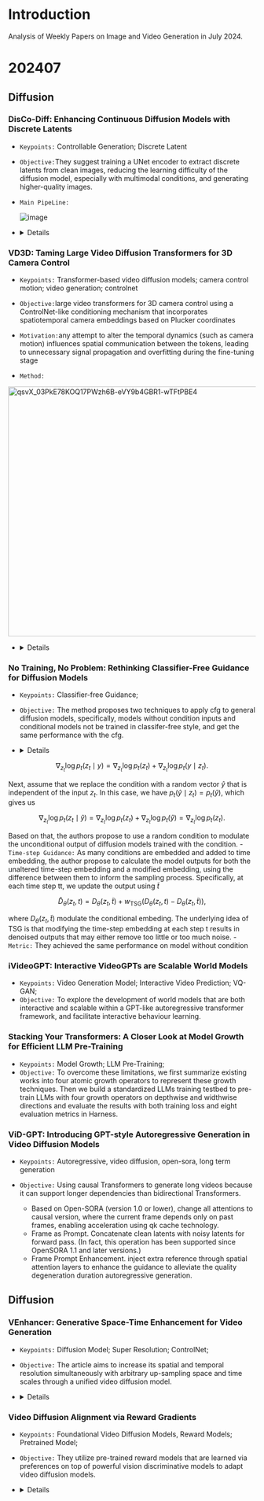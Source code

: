 # Introduction
Analysis of Weekly Papers on Image and Video Generation in July 2024.

# 202407

## Diffusion

### DisCo-Diff: Enhancing Continuous Diffusion Models with Discrete Latents
- `Keypoints:`  Controllable Generation; Discrete Latent
- `Objective:`They suggest training a UNet encoder to extract discrete latents from clean images, reducing the learning difficulty of the diffusion model, especially with multimodal conditions, and generating higher-quality images.

- `Main PipeLine:`

  
    ![image](https://github.com/user-attachments/assets/7c754699-0d5d-4e19-988c-c3f67696f3a4)
-   <details>
    <summary>Details</summary>

    - `Method:` The diffusion model learns to map multiple conditions to 2D images, which is challenging. The authors propose using a tokenizer and codebook as priors for generation. Training occurs in two stages: first, the tokenizer is trained with the diffusion UNet using ground truth images; second, an autoregressive model generates tokens from the codebook. During inference, tokens are sampled from the codebook and generated autoregressively. Those tokens will be input into the diffusion model to generate images as a condition.

</details>

### VD3D: Taming Large Video Diffusion Transformers for 3D Camera Control
- `Keypoints:`  Transformer-based video diffusion models; camera control motion; video generation; controlnet
- `Objective:`large video transformers for 3D camera control using a ControlNet-like conditioning mechanism that incorporates spatiotemporal camera embeddings based on Plucker coordinates
- `Motivation:`any attempt to alter the temporal dynamics (such as camera motion) influences spatial communication between the tokens, leading to unnecessary signal propagation and overfitting during the fine-tuning stage

- `Method:`
<img width="508" alt="qsvX_03PkE78KOQ17PWzh6B-eVY9b4GBR1-wTFtPBE4" src="https://github.com/user-attachments/assets/18806876-2b19-4d3d-9896-26f82426d57d">

-   <details>
    <summary>Details</summary>

    - `Method:` 
    based on SnapVideo: 
    video_patch-->conditioned with camera plucker-->CrossAttn with textcond-->FIT Block-->new latent-->denoise-->output:pixel_level_video

    conditioned with camera plucker: similar to controlNet

</details>


### No Training, No Problem: Rethinking Classifier-Free Guidance for Diffusion Models
- `Keypoints:` Classifier-free Guidance;
- `Objective:` The method proposes two techniques to apply cfg to general diffusion models, specifically, models without condition inputs and conditional models not be trained in classifer-free style, and get the same performance with the cfg. 

-   <details>
    <summary>Details</summary>

    - `Method:` The author proposes two techniques. 
        - `Independent Condition Guidance: `
During the training process of classifier-free models, dropping conditions in a probability ratio is required. However, this increases the difficulty of learning. The authors propose to train the model with conditions throughout the process and use Independent Condition Guidance to obtain high-quality images similar to CFG. First, note that at each time step $t$, classifier-free guidance uses the conditional score $\nabla_{z_t} \log p_t(z_t \mid y)$ and the unconditional score $\nabla_{z_t} \log p_t(z_t)$ to guide the sampling process. Based on Bayes' theorem, we can write $p_t(z_t \mid y) = \frac{p_t(y \mid z_t)p_t(z_t)}{p_t(y)}$, which gives us

$$
\nabla_{z_t} \log p_t(z_t \mid y) = \nabla_{z_t} \log p_t(z_t) + \nabla_{z_t} \log p_t(y \mid z_t).
$$

Next, assume that we replace the condition with a random vector $\hat{y}$ that is independent of the input $z_t$. In this case, we have $p_t(\hat{y} \mid z_t) = p_t(\hat{y})$, which gives us

$$
\nabla_{z_t} \log p_t(z_t \mid \hat{y}) = \nabla_{z_t} \log p_t(z_t) + \nabla_{z_t} \log p_t(\hat{y}) = \nabla_{z_t} \log p_t(z_t).
$$

Based on that, the authors propose to use a random condition to modulate the unconditional output of diffusion models trained with the condition.
        - `Time-step Guidance:`
         As many conditions are embedded and added to time embedding, the author propose to calculate the model outputs for both the unaltered time-step embedding and a modified embedding, using the difference between them to inform the sampling process. Specifically, at each time step tt, we update the output using $\tilde{t}$
```math
\hat{D}_{\theta}(z_t, t) = D_{\theta}(z_t, \tilde{t}) + w_{\text{TSG}} \left( D_{\theta}(z_t, t) - D_{\theta}(z_t, \tilde{t}) \right),
```

  where $D_{\theta}(z_t, \tilde{t})$ modulate the conditional embeding. The underlying idea of TSG is that modifying the time-step embedding at each step t results in denoised outputs that may either remove too little or too much noise.
    - `Metric:` They achieved the same performance on model without condition
</details>


### iVideoGPT: Interactive VideoGPTs are Scalable World Models 

- `Keypoints:` Video Generation Model; Interactive Video Prediction; VQ-GAN;
- `Objective:` To explore the development of world models that are both interactive and scalable within a GPT-like autoregressive transformer framework, and facilitate interactive behaviour learning.


### Stacking Your Transformers: A Closer Look at Model Growth for Efficient LLM Pre-Training
- `Keypoints:` Model Growth;  LLM Pre-Training;
- `Objective:` To overcome these limitations, we first summarize existing works into four atomic growth operators to represent these growth techniques. Then we build a standardized LLMs training testbed to pre-train LLMs with four growth operators on depthwise and widthwise directions and evaluate the results with both training loss and eight evaluation metrics in Harness.

### ViD-GPT: Introducing GPT-style Autoregressive Generation in Video Diffusion Models
- `Keypoints:` Autoregressive, video diffusion, open-sora, long term generation
- `Objective:` Using causal Transformers to generate long videos because it can support longer dependencies than bidirectional Transformers.

  - Based on Open-SORA (version 1.0 or lower), change all attentions to causal version, where the current frame depends only on past frames, enabling acceleration using qk cache technology.
  - Frame as Prompt. Concatenate clean latents with noisy latents for forward pass. (In fact, this operation has been supported since OpenSORA 1.1 and later versions.)
  - Frame Prompt Enhancement. inject extra reference through spatial attention layers to enhance the guidance to alleviate the quality degeneration duration autoregressive generation.

## Diffusion

### VEnhancer: Generative Space-Time Enhancement for Video Generation
- `Keypoints:` Diffusion Model; Super Resolution; ControlNet;
- `Objective:` The article aims to increase its spatial and temporal resolution simultaneously with arbitrary up-sampling space and time scales through a unified video diffusion model.

-   <details>
    <summary>Details</summary>

    - `Method:` The researchers train a video ControlNet based on a pretrained diffusion model, using different low-resolution and low-frame-rate videos as conditions. Besides, they inject the scale of spaitial and temporal inot the ControlNet.

    - `Metric:` They surpasses existing state-of-the-art video super-resolution and space-time super-resolution methods in enhancing AIgenerated videos. They help exisiting open-source state-of-theart text-to-video method, VideoCrafter-2, reaches the top one in video generation benchmark – VBench. Their disadvantage is that they cannot support ultra-high resolutions, such as 4K.

</details>

### Video Diffusion Alignment via Reward Gradients
- `Keypoints:` Foundational Video Diffusion Models, Reward Models; Pretrained Model;
- `Objective:` They utilize pre-trained reward models that are learned via preferences on top of powerful vision discriminative models to adapt video diffusion models.
-   <details>
    <summary>Details</summary>

    - `Method:` They presented VADER, which is a sample and compute efficient framework for fine-tuning pre-trained video diffusion models via reward gradients.

        - `Reward Models:` Image-Text Similarity Reward： Human Preference Reward Models (HPSv2 and  PickScore: input an image-text pair and predict human preference for the generated image); Video-Text Similarity Reward: Video Action Classification (VideoMAE, the whole video as input, reward is the probability predicted by the action classifier for the desired behavior); Image Generation Objective: Aesthetic Reward Model (LAION aesthetic predictor V2, aesthetic score from 1 to 10, where images rated as 10 are classified as art pieces.), Object Removal(YOLOS, reward is one minus the confidence score of the target object category); Video Generation Objective: ; Long-horizon consistent generation: Temporal Consistency via V-JEPA(self-supervised masked prediction objective, the reward is the negative of the masked autoencoding loss in the V-JEPA feature space).

        - `Reducing Memory Overhead:` Standard Tricks(LoRA, mixed precision, gradient checkpointing), Truncated Backprop(diffusion model for one timestep), and Subsampling Frames.

    - `Metric:` Sample and Computational Efficiency: reward queries and  GPU-hours; Generalization Ability: aesthetic score(T2V, I2V), HPSv2 Score(T2V), Class Accuracy; Human Evaluation: Fidelity, Text Align.
</details>
    
